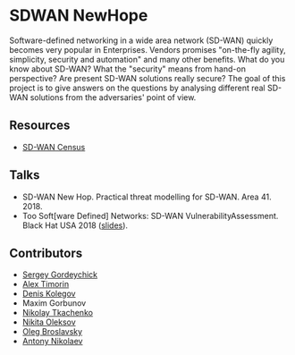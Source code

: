 # SDWAN NewHope

Software-defined networking in a wide area network (SD-WAN) quickly becomes very popular in Enterprises. Vendors promises "on-the-fly agility, simplicity, security and automation" and many other benefits. 
What do you know about SD-WAN? What the "security" means from hand-on perspective? Are present SD-WAN solutions really secure? 
The goal of this project is to give answers on the questions by analysing different real SD-WAN solutions from the adversaries' point of view.

## Resources
* [SD-WAN Census](census.md)

## Talks
* SD-WAN New Hop. Practical threat modelling for SD-WAN. Area 41. 2018.
* Too Soft[ware Defined] Networks: SD-WAN VulnerabilityAssessment. Black Hat USA 2018 ([slides](sdwan-bhusa2018)).

## Contributors
- [Sergey Gordeychick](https://twitter.com/scadasl)
- [Alex Timorin](https://twitter.com/atimorin)
- [Denis Kolegov](https://twitter.com/dnkolegov)
- Maxim Gorbunov
- [Nikolay Tkachenko](https://twitter.com/afr1ka_)
- [Nikita Oleksov](https://twitter.com/neoleksov)
- [Oleg Broslavsky](https://twitter.com/yalegko)
- [Antony Nikolaev](https://github.com/manmolecular)
